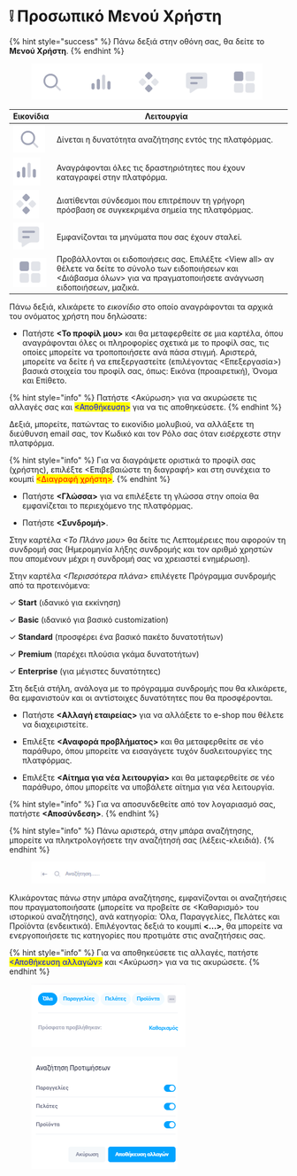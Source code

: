 # ❕ Προσωπικό Μενού Χρήστη

{% hint style="success" %}
Πάνω δεξιά στην οθόνη σας, θα δείτε το **Μενού Χρήστη**.
{% endhint %}

<figure><img src=".gitbook/assets/ScreenHunter 252.png" alt=""><figcaption></figcaption></figure>

<table><thead><tr><th>Εικονίδια</th><th>Λειτουργία</th><th data-hidden></th></tr></thead><tbody><tr><td><img src=".gitbook/assets/ScreenHunter 258.png" alt="" data-size="original"></td><td>Δίνεται η δυνατότητα αναζήτησης εντός της πλατφόρμας.</td><td></td></tr><tr><td><img src=".gitbook/assets/ScreenHunter 253.png" alt="" data-size="original"></td><td>Αναγράφονται όλες τις δραστηριότητες που έχουν καταγραφεί στην πλατφόρμα. </td><td></td></tr><tr><td><img src=".gitbook/assets/ScreenHunter 254.png" alt="" data-size="original"></td><td>Διατίθενται σύνδεσμοι που επιτρέπουν τη γρήγορη πρόσβαση σε συγκεκριμένα σημεία της πλατφόρμας.</td><td></td></tr><tr><td><img src=".gitbook/assets/ScreenHunter 255 (1).png" alt="" data-size="original"></td><td>Εμφανίζονται τα μηνύματα που σας έχουν σταλεί.</td><td></td></tr><tr><td><img src=".gitbook/assets/ScreenHunter 256.png" alt="" data-size="original"></td><td>Προβάλλονται οι ειδοποιήσεις σας. Επιλέξτε &#x3C;View all> αν θέλετε να δείτε το σύνολο των ειδοποιήσεων και &#x3C;Διάβασμα όλων> για να πραγματοποιήσετε ανάγνωση ειδοποιήσεων, μαζικά. </td><td></td></tr></tbody></table>

Πάνω δεξιά, κλικάρετε το _εικονίδιο_ στο οποίο αναγράφονται τα αρχικά του ονόματος χρήστη που δηλώσατε:

* Πατήστε **<Το προφίλ μου>** και θα μεταφερθείτε σε μια καρτέλα, όπου αναγράφονται όλες οι πληροφορίες σχετικά με το προφίλ σας, τις οποίες μπορείτε να τροποποιήσετε ανά πάσα στιγμή. Αριστερά, μπορείτε να δείτε ή να επεξεργαστείτε (επιλέγοντας <Επεξεργασία>) βασικά στοιχεία του προφίλ σας, όπως: Εικόνα (προαιρετική), Όνομα και Επίθετο.&#x20;

{% hint style="info" %}
Πατήστε <Ακύρωση> για να ακυρώσετε τις αλλαγές σας και <mark style="color:blue;"><Αποθήκευση></mark> για να τις αποθηκεύσετε.
{% endhint %}

Δεξιά, μπορείτε, πατώντας το εικονίδιο μολυβιού, να αλλάξετε τη διεύθυνση email σας, τον Κωδικό και τον Ρόλο σας όταν εισέρχεστε στην πλατφόρμα.

{% hint style="info" %}
Για να διαγράψετε οριστικά το προφίλ σας (χρήστης), επιλέξτε <Επιβεβαιώστε τη διαγραφή> και στη συνέχεια το κουμπί <mark style="color:red;"><Διαγραφή χρήστη></mark>.
{% endhint %}



* Πατήστε **<Γλώσσα>** για να επιλέξετε τη γλώσσα στην οποία θα εμφανίζεται το περιεχόμενο της πλατφόρμας.



* Πατήστε **<Συνδρομή>**.

Στην καρτέλα _<Το Πλάνο μου>_ θα δείτε τις Λεπτομέρειες που αφορούν τη συνδρομή σας (Ημερομηνία λήξης συνδρομής και τον αριθμό χρηστών που απομένουν μέχρι η συνδρομή σας να χρειαστεί ενημέρωση).&#x20;

Στην καρτέλα _<Περισσότερα πλάνα>_ επιλέγετε Πρόγραμμα συνδρομής από τα προτεινόμενα:

✓ **Start** (ιδανικό για εκκίνηση)

✓ **Basic** (ιδανικό για βασικό customization)

✓ **Standard** (προσφέρει ένα βασικό πακέτο δυνατοτήτων)

✓ **Premium** (παρέχει πλούσια γκάμα δυνατοτήτων)

&#x20;✓ **Enterprise** (για μέγιστες δυνατότητες)

Στη δεξιά στήλη, ανάλογα με το πρόγραμμα συνδρομής που θα κλικάρετε, θα εμφανιστούν και οι αντίστοιχες δυνατότητες που θα προσφέρονται.&#x20;



* Πατήστε **<Αλλαγή εταιρείας>** για να αλλάξετε το e-shop που θέλετε να διαχειριστείτε.



* &#x20;Επιλέξτε **<Αναφορά προβλήματος>** και θα μεταφερθείτε σε νέο παράθυρο, όπου μπορείτε να εισαγάγετε τυχόν δυσλειτουργίες της πλατφόρμας.



* Επιλέξτε **<Αίτημα για νέα λειτουργία>** και θα μεταφερθείτε σε νέο παράθυρο, όπου μπορείτε να υποβάλετε αίτημα για νέα λειτουργία.

{% hint style="info" %}
Για να αποσυνδεθείτε από τον λογαριασμό σας, πατήστε **<Αποσύνδεση>**.
{% endhint %}

{% hint style="info" %}
Πάνω αριστερά, στην μπάρα αναζήτησης, μπορείτε να πληκτρολογήσετε την αναζήτησή σας (λέξεις-κλειδιά).&#x20;
{% endhint %}

<figure><img src=".gitbook/assets/ScreenHunter 225.png" alt=""><figcaption></figcaption></figure>

Κλικάροντας πάνω στην μπάρα αναζήτησης, εμφανίζονται οι αναζητήσεις που πραγματοποιήσατε (μπορείτε να προβείτε σε <Καθαρισμό> του ιστορικού αναζήτησης), ανά κατηγορία: Όλα, Παραγγελίες, Πελάτες και Προϊόντα (ενδεικτικά). Επιλέγοντας δεξιά το κουμπί **<...>**, θα μπορείτε να ενεργοποιήσετε τις κατηγορίες που προτιμάτε στις αναζητήσεις σας.&#x20;

{% hint style="info" %}
Για να αποθηκεύσετε τις αλλαγές, πατήστε <mark style="color:blue;"><Αποθήκευση αλλαγών></mark> και <Ακύρωση> για να τις ακυρώσετε.
{% endhint %}

<div>

<figure><img src=".gitbook/assets/ScreenHunter 226 (1).png" alt=""><figcaption></figcaption></figure>

 

<figure><img src=".gitbook/assets/ScreenHunter 227.png" alt=""><figcaption></figcaption></figure>

</div>

